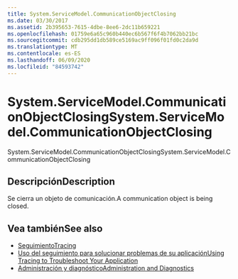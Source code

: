 ```yaml
---
title: System.ServiceModel.CommunicationObjectClosing
ms.date: 03/30/2017
ms.assetid: 2b395653-7615-4dbe-8ee6-2dc11b659221
ms.openlocfilehash: 01759e6a65c960b440ec6b567f6f4b7062bb21bc
ms.sourcegitcommit: cdb295dd1db589ce5169ac9ff096f01fd0c2da9d
ms.translationtype: MT
ms.contentlocale: es-ES
ms.lasthandoff: 06/09/2020
ms.locfileid: "84593742"
---
```

# <a name="systemservicemodelcommunicationobjectclosing"></a><span data-ttu-id="75d80-102">System.ServiceModel.CommunicationObjectClosing</span><span class="sxs-lookup"><span data-stu-id="75d80-102">System.ServiceModel.CommunicationObjectClosing</span></span>
<span data-ttu-id="75d80-103">System.ServiceModel.CommunicationObjectClosing</span><span class="sxs-lookup"><span data-stu-id="75d80-103">System.ServiceModel.CommunicationObjectClosing</span></span>  
  
## <a name="description"></a><span data-ttu-id="75d80-104">Descripción</span><span class="sxs-lookup"><span data-stu-id="75d80-104">Description</span></span>  
 <span data-ttu-id="75d80-105">Se cierra un objeto de comunicación.</span><span class="sxs-lookup"><span data-stu-id="75d80-105">A communication object is being closed.</span></span>  
  
## <a name="see-also"></a><span data-ttu-id="75d80-106">Vea también</span><span class="sxs-lookup"><span data-stu-id="75d80-106">See also</span></span>

- [<span data-ttu-id="75d80-107">Seguimiento</span><span class="sxs-lookup"><span data-stu-id="75d80-107">Tracing</span></span>](index.md)
- [<span data-ttu-id="75d80-108">Uso del seguimiento para solucionar problemas de su aplicación</span><span class="sxs-lookup"><span data-stu-id="75d80-108">Using Tracing to Troubleshoot Your Application</span></span>](using-tracing-to-troubleshoot-your-application.md)
- [<span data-ttu-id="75d80-109">Administración y diagnóstico</span><span class="sxs-lookup"><span data-stu-id="75d80-109">Administration and Diagnostics</span></span>](../index.md)
